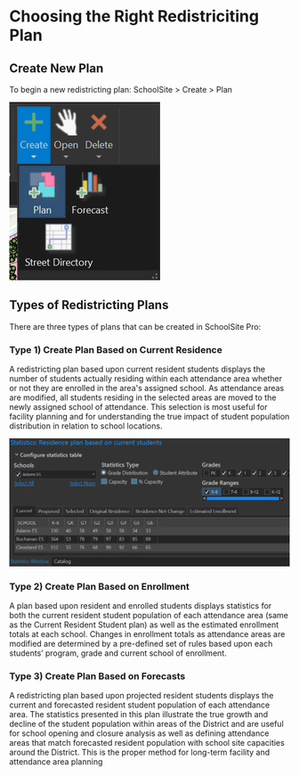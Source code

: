 # Choosing the Right Redistriciting Plan
## Create New Plan 
To begin a new redistricting plan: SchoolSite > Create > Plan 

![Plan](planImages/plan.png)

## Types of Redistricting Plans 
There are three types of plans that can be created in SchoolSite Pro:

### Type 1) Create Plan Based on Current Residence
A redistricting plan based upon current resident students displays the number of students actually residing within each attendance area whether or not they are enrolled in the area's assigned school.  As attendance areas are modified, all students residing in the selected areas are moved to the newly assigned school of attendance.  This selection is most useful for facility planning and for understanding the true impact of student population distribution in relation to school locations.

![adamESCurrent](planImages/adamESCurrent.png)

 ### Type 2) Create Plan Based on Enrollment 
A plan based upon resident and enrolled students displays statistics for both the current resident student population of each attendance area (same as the Current Resident Student plan) as well as the estimated enrollment totals at each school.  Changes in enrollment totals as attendance areas are modified are determined by a pre-defined set of rules based upon each students’ program, grade and current school of enrollment. 

### Type 3) Create Plan Based on Forecasts
A redistricting plan based upon projected resident students displays the current and forecasted resident student population of each attendance area.  The statistics presented in this plan illustrate the true growth and decline of the student population within areas of the District and are useful for school opening and closure analysis as well as defining attendance areas that match forecasted resident population with school site capacities around the District. This is the proper method for long-term facility and attendance area planning
